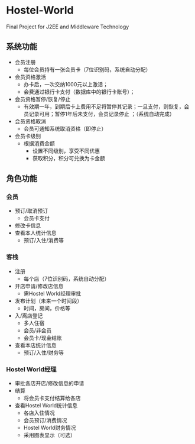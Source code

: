 # Hostel-World
Final Project for J2EE and Middleware Technology
## 系统功能
- 会员注册
  - 每位会员持有一张会员卡（7位识别码，系统自动分配）
- 会员资格激活
  - 办卡后，一次交纳1000元以上激活；
  - 会费通过银行卡支付（数据库中的银行卡账号）；
- 会员资格暂停/恢复/停止
  - 有效期一年，到期后卡上费用不足将暂停其记录；一旦支付，则恢复，会员记录可用；暂停1年后未支付，会员记录停止 ；（系统自动完成）
- 会员资格取消
  - 会员可通知系统取消资格（即停止）
- 会员卡级别
  - 根据消费金额
    - 设置不同级别，享受不同优惠
    - 获取积分，积分可兑换为卡金额
## 角色功能
### 会员
- 预订/取消预订
  - 会员卡支付
- 修改卡信息
- 查看本人统计信息
  - 预订/入住/消费等
### 客栈
- 注册
  - 每个店（7位识别码，系统自动分配）
- 开店申请/修改店信息
  - 需Hostel World经理审批
- 发布计划（未来一个时间段）
  - 时间，房间，价格等
- 入/离店登记
  - 多人住宿
  - 会员/非会员
  - 会员卡/现金结账
- 查看本店统计信息
  - 预订/入住/财务等
### Hostel World经理
- 审批各店开店/修改信息的申请
- 结算
  - 将会员卡支付结算给各店
- 查看Hostel World统计信息
  - 各店入住情况
  - 会员预订/消费情况
  - Hostel World财务情况
  - 采用图表显示（可选）
